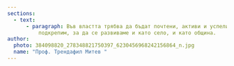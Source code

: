 ```yaml
---
sections:
  - text:
      - paragraph: Във властта трябва да бъдат почтени, активи и успели хора. Нека ги
          подкрепим, за да се развиваме и като село, и като община.
author:
  photo: 384098820_278348821750397_6230456968242156864_n.jpg
  name: "Проф. Трендафил Митев "
---
```


